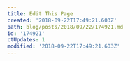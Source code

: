 ```yaml
---
title: Edit This Page
created: '2018-09-22T17:49:21.603Z'
path: blog/posts/2018/09/22/174921.md
id: '174921'
ctUpdates: 1
modified: '2018-09-22T17:49:21.603Z'
---
```

